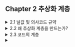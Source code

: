 ## Chapter 2 추상화 계층

<details>
<summary>2.1 널값 및 의사코드 규약</summary>
코드를 잘 구성한다는 것은 간결한 추상화 계층을 만드는 것으로 귀결될 때가 많음
이 장에서 이것이 무엇을 의미하는지 설명,
문제를 추상화 계층으로 나누고,
나눠진 추상화 계층을 반영하도록 코드를 구성하는 방법을 살펴봄

의사코드 예제에서 어떻게 널값을 다루는지 설명

널값은 유용하면서 동시에 문제가 많음

- '값이 없다' 또는 '부재한다'는 이 개념은 유용
- 변수 액세스 전 널값 확인을 자주 잊어버림

#### 널 안정성

널 안전성?으로 컴파일러는 반드시 널값 여부를 확인하게 만듦

- 사용 중인 언어가 널 안정성을 지원한다면 사용하는 것이 좋음
- 지원하지 않는다면, 옵셔녈(Optional) 타입을 사용하는 것이 좋음

#### 의사코드 규약

이 책에서 사용되는 의사코드는 널 안전성이 있다고 가정

##### 널 안정성 지원

데이터 유형 이름의 끝에'?' 기호가 붙어 있으면 널값을 가질 수 있다는 의미
이때 널값 여부를 확인하지 않고서는 사용할 수 없도록 컴파일러가 강제

`Element? getFifthElement (List‹Element> elements)`

##### 널 안정성 지원 X

Optional 타입을 사용
`Optional<Element> getFifthElement(List<Element> elements)`

</details>

<details>
<summary>
2.2 왜 추상화 계층을 만드는가?
</summary>
코드작성은 복잡한 문제를 계속해서 더 작은 하위문제로 세분화하는 작업

예시 - 사용자의 장치에서 실행되면서 서버에 메시지를 보내는 코드 작성

```
HttpConnection connection =
  HttpConnection.connect("http://example.com/server");
connection.send("Hello server");
connection.close ();
```

단 세 줄이며, 서버의 URL, 연결, 메시지 보내기, 연결 닫기 개념만 다루면 됨

하지만 이를 보내는데 다음과 같은 복잡한 일이 발생

- 전송 형식으로 문자열 직렬화
- HTTP 프로토콜의 모든 동작
- TCP 연결
- 데이터를 라디오 신호로 변조

등등 이 예는 서버에 메시지를 보낸다는 상위 수준의 문제가 존재  
다행히도 해결해야 할 많은 하위 문제를 다른 개발자들이 이미 해결 뿐 아니라 인식할 필요도 없게 만듬

최상위 계층에서는 하위 계층을 몰라도 코드 작성 가능  
이런 하위 계층을 추상적인 개념으로 생각할 수 있고 이를 *추상화 계층*이라고 함

소프트웨어 엔지니어는 문제 해결할 때 아래가 목표 이어야 함

- 복잡한 문제의 하위 문제를 올바르게 식별 및 추상화 계층을 만듦

  - 문제를 하위 문제로 계속 나눠가며 추상화 계층을 만듬
  - 같은 층위는 몇 개의 개념만 다루므로 쉽게 이해

  <details>
  <summary>
  2.2.1 추상화 계층 및 코드 품질의 핵심 요소
  </summary>
  깨끗하고 뚜렷한 추상화 계층 구축 -> 코드 품질의 네 가지 핵심 요소를 달성

  - 가독성

    깨끗하고 뚜렷한 추상화 계층
    -> 한두 개의 계층과 몇 개의 개념만 다루면 됨
    모든 코드 이해 불가능, 하지만 추상화를 이해하면 사용하기 쉬움

  - 모듈화

    하위 문제 해결책을 깔끔하게 나누고 구현 세부 사항이 외부로 노출되지 않을 때  
    -> 다른 계층이나 코드에 영향 미치지 않고 계층 내에서만 구현 변경 쉬워짐

  - 재사용성 및 일반화성

    문제가 적절하게 추상적인 하위 문제로 세분화  
    -> 여러 가지 다른 상황에서 유용하게 일반화

  - 테스트 용이성

    코드가 추상화 계층으로 깨끗하게 분할  
    -> 각 하위 문제가 제대로 작동하는지 확인 -> 신뢰할 수 있는 코드

  </details>

</details>

<details>
<summary>2.3 코드의 계층</summary>

추상화 계층 생성 방법

- 의존성 그래프 생성
  - 코드를 서로 다른 단위로 분할, 단위 간 의존 관계를 보여줌

프로그래밍 언어 코드를 나누는 요소

- 함수
- 클래스(및 구조체, 믹스인 등)
- 인터페이스
- 패키지, 네임스페이스, 모듈

  <details>
  <summary>2.3.1 API 및 구현 세부 사항</summary>
  코드 작성시 고려해야 할 측면 두 가지

  1. 코드를 호출할 때 볼 수 있는 내용

  - 퍼블릭 클래스, 인터페이스 및 함수
  - 이름, 입력 매개변수 및 반환 유형이 표현하고자 하는 개념
  - 코드 호출 시 코드를 올바르게 사용하기 위해 알아야 하는 추가 정보(호출 순서 등)

  2. 코드를 호출할 때 볼 수 없는 내용

  - 구현 세부 사항

  API(application programming interface)

  - 서비스를 사용할 때 알아야할 것들에 대한 개념 형식화
  - 서비스의 모든 구현 세부사항은이 API 뒤에감춘다.

  코드 <- 미니 API 라고 생각하면 유용  
  클래스, 인터페이스, 함수 <- API 노출

  | 공개 API                                      | 구현 세부 사항                                     |
  | --------------------------------------------- | -------------------------------------------------- |
  | 클래스 이름, 퍼블릭 메서드, 반환값 유형, 인수 | 프라이빗 함수, 변수, 함수 내 코드(퍼블릭 함수라도) |

  API 관점에서 위와 같은 방식으로 추상화 계층을 명확하게 만드는데 도움이 됨
  </details>

  <details>
  <summary>2.3.2 함수</summary>
  로직을 새로운 함수로 구현하면 대부분 유익

  하나의 함수에서 너무 많은 개념을 동시에 다루면 코드 이해하기 어려움  
  중첩된 if 문도 마찬가지

  함수가 하는 일을 다음 중 하나로 제한 -> 읽기 쉬운 함수

  - 단일 업무 수행
  - 잘 명명된 다른 함수 호출하여 더 복잡한 동작 구성

  작성된 코드 -> 문장으로 표현 -> 문장이 어렵거나 어색 -> 함수 길음 -> 더 작은 함수로 분리
  -> 작은 로직 쉽게 재사용, 가독성 증가
  </details>

  <details>
  <summary>2.3.3 클래스</summary>
  클래스의 이상적인 크기에 대한 이론, 법칙 제시

  - 줄 수: 예시 '한 클래스는 300줄 넘지 않아야 함' 그보다 길면 너무 많은 개념 다루므로 분리.
    하지만 무엇이 잘못 되었을지도 모른다는 경고의 역할만 함. 상당히 제한적

  - 응집력: 클래스 내의 요소가 잘 속해 있는지 보여주는 척도. 강할수록 좋다. 어떻게 결속되어 있는지 분류 방식 예시

    - 순차적 응집력: 한 요수 출력 -> 다른 요소 입력.  
      예시) 커피 한 잔 만드는 과정. 원두를 갈아야만 커피 추출 가능. 서로 응집력이 있음.

    - 기능적 응집력: 몇 가지 요소들이 모여 하나의 일을 성취하는데 기여.  
      예시) 케이크 만들기. 필요한 모든 장비를 전용 서랍에 보관.

  - 관심사의 분리: 시스템이 각각 별개의 관심사를 다루는 개별 구성 요소로 분리하자는 설계 원칙.  
    예시) 게임 콘솔(게임 실행)과 TV(영상 출력). 동일 제품으로 묶이지 않고 분리됨. 분리 되어 있으므로 한 가지만 업그레이드 가능

  어느 수준 까지 **하나의 사항**으로 간주할지 결정해야함. 주관적이라 까다로움.  
  기존코드를 수정할 때나 완전히 새로운 코드를 작성할 때 클래스가 너무 커지는 것은 아닌지 주의해야 함

  왜 위와 같은 경험 규칙을 적용해야하나? 아래 네 가지 핵심요소로 설명.

  - 코드 가독성: 한 클래스에 많은 개념은 가독성 저하.

  - 코드 모듈화: 하위 문제 해결책 -> 하나의 클래스 + 다른 클래스와 상호작용 준비된 퍼블릭 함수
    -> 다른 클래스로 교체 쉬움

  - 코드 재사용성 및 일반화: 두 하위 문제를 해결해야 할 때, 누가 그 문제를 해결할 상황이 높음.
    두 문제를 한 클래스에 묶으면 이미 구현된 해결책 사용 기회 박탈.

  - 테스트 용이성 및 적절한 테스트: 로직이 여러 클래스로 분리 -> 각 부분 테스트 쉬움

  #### 코드 개선 방법

  ##### 의존성 주입

  의존성 주입이란? 클래스의 생성자를 통해 이 클래스가 의존하는 클래스의 인스턴스 주입  
  예시) 생성자의 매겨변수를 통해 하위 문제를 해결하기 위한 클래스 제공

  예시) TextSummarizer 클래스의 개념

  - 단락을 찾음 <- ParagraphFinder 클래스
  - 중요하지 않은 것은 걸러냄
  - 남아 있는 단락을 연결  
    단락 찾는게 궁금하면 해당 클래스틑 통해 빠르게 파악

  - 코드 모듈화 및 재구성 가능: 단락 중요도 계산을 교체하고 싶으면 사용하던 클래스를 인터페이스로 만들고 이를 구현하는 클래스로 만듬

  - 코드 재사용성 증가: 다른 곳에서 단락을 찾아야 한다면 만든 클래스 재사용

  - 코드 테스트 용이성 증가: 각 하위 문제 클래스에 대해 테스트 쉬움

  네 가지 핵심요소를 충족하는지 고민하며 클래스를 잘 나누자. 추상화 계층을 잘 만드는데 가장 효과적인 도구임

  </details>

  <details>
  <summary>2.3.4 인터페이스</summary>
  어떤 함수를 외부로 노출할 것인지 인터페이스를 통해 결정

  인터페이스 정의 상황 - 하나의 추상화 계층에 대해 다른 방식으로 구현 or 향후 다르게 구현 예상할 경우

  예시) 두 가지 단락 중요도 계산 로직

  - 단어의 중요성 or 기계 학습

  기존 TextImportancescorer 클래스를 인터페이스로 추출
  -> 각 로직에 대해 클래스 구현

  - 상위 클래스의 팩토리 함수로 인스턴스 생성이 용이  
    코드 예시
    ```
    TextSummarizer createWordBasedSummarizer( ) {
      return new TextSummarizer(
        new ParagraphFinder(), new WordBasedScorer ());
    }

    TextSummarizer createModelBasedSummarizer () {
      return new TextSummarizer (
      new ParagraphFinder (), ModelBasedScorer.create());
    }
    ```

  인터페이스 정의 경우 - 주어진 하위 문제를 서로 다른 구현 가능 및 전환이 필요

  <details>
  <summary>모든 것을 위한 인터페이스?</summary>

  주어진 문제에 한 구현 및 추가 구현 계획 없어도 인터페이스를 작성해야 하는가?

  - 너와 너의 팀이 결정할 사안
  - 몇몇 소프트웨어 공학 철학은 그 상황에도 사용 권고.

    - 장점

      1. 퍼블릭 API 매우 명확하게 보여줌
      2. 추측과 다르게 여러 가지 구현이 더 필요할 수 있음
      3. 테스트가 쉬워짐: 클래스가 복잡 or 네트워크 IO 의존 작업이라면 목이나 페이크 객체로 대체할 수 있다. 그러려면 반드시 인터페이스 정의해야 할 수도 있음
      4. 같은 클래스로 두 가지 하위 문제 해결: 한 클래스가 둘 이상 서로 다른 추상화 계층에 구현 제공할 수도 있음

    - 단점
      1. 더 많은 작업 필요: 코드 더 작성, 파일 추가 등
      2. 코드가 복잡해질 수 있음: 클래스를 보는 대신 인터페이스 보고 구현 클래스를 찾아야함

    필자의 인터페이스 사용 방법

    - 사용시 그 장점이 확실한 상황
    - 인터페이스만을 위한 인터페이스 작성 X
    - 클래스라도 퍼블릭 API를 매우 신중. 구현 세부 사항 유출 X
    - 클래스로 작성해도 나중에 인터페이스 붙이기 쉽게 코드 작성

  </details>

  </details>

</details>

<details>
<summary></summary>
</details>
